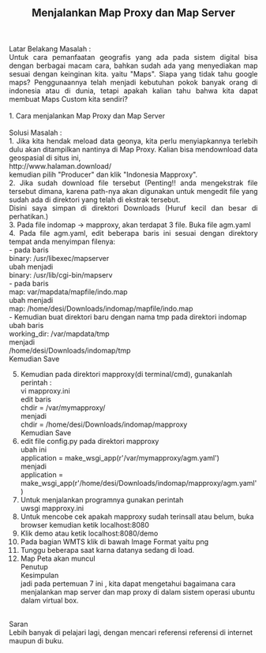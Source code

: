 <h2 align="center">Menjalankan Map Proxy dan Map Server</h2> 
<p align="justify">
<br>
<br>
Latar Belakang Masalah :<br>
Untuk cara pemanfaatan geografis yang ada pada sistem digital bisa dengan berbagai macam cara, bahkan sudah ada yang menyediakan map sesuai dengan keinginan kita. yaitu "Maps". Siapa yang tidak tahu google maps? Penggunaannya telah menjadi kebutuhan pokok banyak orang di indonesia atau di dunia, tetapi apakah kalian tahu bahwa kita dapat membuat Maps Custom kita sendiri?<br>
<br>
1. Cara menjalankan Map Proxy dan Map Server<br>
<br>
Solusi Masalah :<br>
1. Jika kita hendak meload data geonya, kita perlu menyiapkannya terlebih dulu akan ditampilkan nantinya di Map Proxy. Kalian bisa mendownload data geospasial di situs ini,<br>
http://www.halaman.download/<br>
kemudian pilih "Producer" dan klik "Indonesia Mapproxy".<br>
2. Jika sudah download file tersebut (Penting!! anda mengekstrak file tersebut dimana, karena path-nya akan digunakan untuk mengedit file yang sudah ada di direktori yang telah di ekstrak tersebut.<br>
Disini saya simpan di direktori Downloads (Huruf kecil dan besar di perhatikan.)<br>
3. Pada file indomap -> mapproxy, akan terdapat 3 file. Buka file agm.yaml<br>
4. Pada file agm.yaml, edit beberapa baris ini sesuai dengan direktory tempat anda menyimpan filenya:<br>
- pada baris<br>
binary: /usr/libexec/mapserver<br>
ubah menjadi<br>
binary: /usr/lib/cgi-bin/mapserv<br>
- pada baris<br>
map: var/mapdata/mapfile/indo.map<br>
ubah menjadi<br>
map: /home/desi/Downloads/indomap/mapfile/indo.map<br>
- Kemudian buat direktori baru dengan nama tmp pada direktori indomap<br>
ubah baris<br>
working_dir: /var/mapdata/tmp<br>
menjadi<br>
/home/desi/Downloads/indomap/tmp<br>
Kemudian Save <br>

5. Kemudian pada direktori mapproxy(di terminal/cmd), gunakanlah perintah :<br>
vi mapproxy.ini<br>
edit baris<br>
chdir = /var/mymapproxy/<br>
menjadi<br>
chdir = /home/desi/Downloads/indomap/mapproxy<br>
Kemudian Save<br>
6. edit file config.py pada direktori mapproxy<br>
ubah ini<br>
application = make_wsgi_app(r'/var/mymapproxy/agm.yaml')<br>
menjadi<br>
application = make_wsgi_app(r'/home/desi/Downloads/indomap/mapproxy/agm.yaml')<br> 
7. Untuk menjalankan programnya gunakan perintah<br>
uwsgi mapproxy.ini<br>
8. Untuk mencobe cek apakah mapproxy sudah terinsall atau belum, buka browser kemudian ketik localhost:8080<br>
9.  Klik demo atau ketik localhost:8080/demo<br>
10. Pada bagian WMTS klik di bawah Image Format yaitu png<br>
11. Tunggu beberapa saat karna datanya sedang di load.<br>
12. Map Peta akan muncul<br>
Penutup<br>
Kesimpulan<br>
jadi pada pertemuan 7 ini , kita dapat mengetahui bagaimana cara menjalankan map server dan map proxy di dalam sistem operasi ubuntu dalam virtual box.<br>
<br>
Saran<br>
Lebih banyak di pelajari lagi, dengan mencari referensi referensi di internet maupun di buku.<br>

